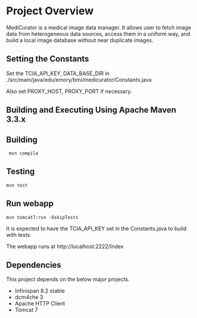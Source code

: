 # Project Overview

MediCurator is a medical image data manager. It allows user to fetch image data from heterogeneous data sources, access them in a uniform way, and build a local image database without near duplicate images.


## Setting the Constants
Set the TCIA_API_KEY, DATA_BASE_DIR in ./src/main/java/edu/emory/bmi/medicurator/Constants.java

Also set PROXY_HOST, PROXY_PORT if necessary.


## Building and Executing Using Apache Maven 3.3.x
Building
--------
     mvn compile

Testing
--------
    mvn test

Run webapp
--------
    mvn tomcat7:run -DskipTests

It is expected to have the TCIA_API_KEY set in the Constants.java to build with tests.

The webapp runs at http://localhost:2222/Index


## Dependencies
This project depends on the below major projects.

* Infinispan 8.2 stable
* dcm4che 3
* Apache HTTP Client
* Tomcat 7

